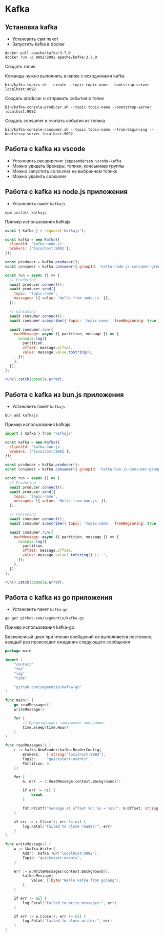 # Kafka

## Установка kafka

- Установить сам пакет
- Запустить kafka в docker

```shell
docker pull apache/kafka:3.7.0
docker run -p 9092:9092 apache/kafka:3.7.0
```

Создать топик

Команды нужно выполнять в папке с исходниками kafka

```shell
bin/kafka-topics.sh --create --topic topic-name --bootstrap-server localhost:9092
```

Создать producer и отправить события в топик

```shell
bin/kafka-console-producer.sh --topic topic-name --bootstrap-server localhost:9092
```

Создать consumer и считать события из топика

```shell
bin/kafka-console-consumer.sh --topic topic-name --from-beginning --bootstrap-server localhost:9092
```

## Работа с kafka из vscode

- Установить расширение `jeppeandersen.vscode-kafka`
- Можно увидеть брокеры, топики, консьюмер группы
- Можно запустить consumer на выбранном топике
- Можно удалить consumer

## Работа с kafka из node.js приложения

- Установить пакет `kafkajs`

```shell
npm install kafkajs
```

Пример использования kafkajs:

```js
const { Kafka } = require('kafkajs');

const kafka = new Kafka({
  clientId: 'kafka-node-js',
  brokers: ['localhost:9092'],
});

const producer = kafka.producer();
const consumer = kafka.consumer({ groupId: 'kafka-node-js-consumer-group' });

const run = async () => {
  // Producing
  await producer.connect();
  await producer.send({
    topic: 'topic-name',
    messages: [{ value: 'Hello from node.js' }],
  });

  // Consuming
  await consumer.connect();
  await consumer.subscribe({ topic: 'topic-name', fromBeginning: true });

  await consumer.run({
    eachMessage: async ({ partition, message }) => {
      console.log({
        partition,
        offset: message.offset,
        value: message.value.toString(),
      });
    },
  });
};

run().catch(console.error);
```

## Работа с kafka из bun.js приложения

- Установить пакет `kafkajs`

```shell
bun add kafkajs
```

Пример использования kafkajs:

```js
import { Kafka } from 'kafkajs'

const kafka = new Kafka({
  clientId: 'kafka-bun-js',
  brokers: ['localhost:9092'],
});

const producer = kafka.producer();
const consumer = kafka.consumer({ groupId: 'kafka-bun-js-consumer-group' });

const run = async () => {
  // Producing
  await producer.connect();
  await producer.send({
    topic: 'topic-name',
    messages: [{ value: 'Hello from bun.js' }],
  });

  // Consuming
  await consumer.connect();
  await consumer.subscribe({ topic: 'topic-name', fromBeginning: true });

  await consumer.run({
    eachMessage: async ({ partition, message }) => {
      console.log({
        partition,
        offset: message.offset,
        value: message.value?.toString() || '',
      });
    },
  });
};

run().catch(console.error);
```

## Работа с kafka из go приложения

- Установить пакет `kafka-go`

```shell
go get github.com/segmentio/kafka-go
```

Пример использования kafka-go:

Бесконечный цикл при чтении сообщений не выполняется постоянно, каждый раз происходит ожидание следующего сообщения

```go
package main

import (
	"context"
	"fmt"
	"log"
	"time"

	"github.com/segmentio/kafka-go"
)

func main() {
	go readMessages()
	writeMessage()

	for {
		// Предотвращает завершение программы.
		time.Sleep(time.Hour)
	}
}

func readMessages() {
	r := kafka.NewReader(kafka.ReaderConfig{
		Brokers:   []string{"localhost:9092"},
		Topic:     "quickstart-events",
		Partition: 0,
	})

	for {
		m, err := r.ReadMessage(context.Background())

		if err != nil {
			break
		}

		fmt.Printf("message at offset %d: %s = %s\n", m.Offset, string(m.Key), string(m.Value))
	}

	if err := r.Close(); err != nil {
		log.Fatal("failed to close reader:", err)
	}
}

func writeMessage() {
	w := &kafka.Writer{
		Addr:  kafka.TCP("localhost:9092"),
		Topic: "quickstart-events",
	}

	err := w.WriteMessages(context.Background(),
		kafka.Message{
			Value: []byte("Hello kafka from golang"),
		},
	)

	if err != nil {
		log.Fatal("failed to write messages:", err)
	}

	if err := w.Close(); err != nil {
		log.Fatal("failed to close writer:", err)
	}
}
```
